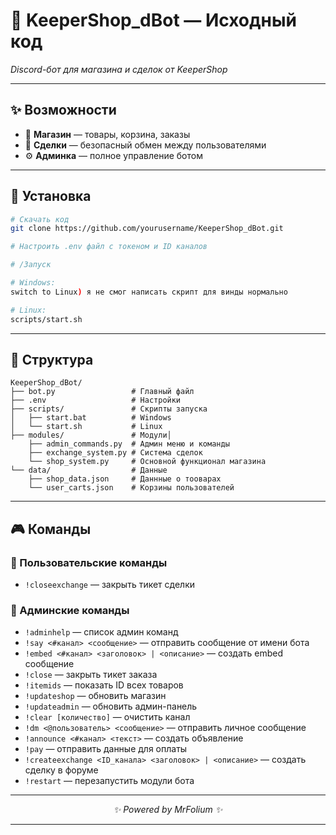 # 🛒 KeeperShop_dBot — Исходный код

*Discord-бот для магазина и сделок от KeeperShop*

</div>

---

## ✨ Возможности

- 🛒 **Магазин** — товары, корзина, заказы
- 🔄 **Сделки** — безопасный обмен между пользователями  
- ⚙️ **Админка** — полное управление ботом

---

## 🚀 Установка

```bash
# Скачать код
git clone https://github.com/yourusername/KeeperShop_dBot.git

# Настроить .env файл с токеном и ID каналов

# /Запуск

# Windows:
switch to Linux) я не смог написать скрипт для винды нормально

# Linux:
scripts/start.sh
```

---

## 📁 Структура

```
KeeperShop_dBot/
├── bot.py                 # Главный файл
├── .env                   # Настройки
├── scripts/               # Скрипты запуска
│   ├── start.bat          # Windows
│   └── start.sh           # Linux
├── modules/               # Модули│   
    ├── admin_commands.py  # Админ меню и команды
    ├── exchange_system.py # Система сделок
    └── shop_system.py     # Основной функционал магазина
└── data/                  # Данные   
    ├── shop_data.json     # Даннные о тооварах
    └── user_carts.json    # Корзины пользователей
```

---

## 🎮 Команды

### 👤 Пользовательские команды
- `!closeexchange` — закрыть тикет сделки

### 🔧 Админские команды
- `!adminhelp` — список админ команд
- `!say <#канал> <сообщение>` — отправить сообщение от имени бота
- `!embed <#канал> <заголовок> | <описание>` — создать embed сообщение
- `!close` — закрыть тикет заказа
- `!itemids` — показать ID всех товаров
- `!updateshop` — обновить магазин
- `!updateadmin` — обновить админ-панель
- `!clear [количество]` — очистить канал
- `!dm <@пользователь> <сообщение>` — отправить личное сообщение
- `!announce <#канал> <текст>` — создать объявление
- `!pay` — отправить данные для оплаты
- `!createexchange <ID_канала> <заголовок> | <описание>` — создать сделку в форуме
- `!restart` — перезапустить модули бота




---

<div align="center">

*✨ Powered by MrFolium ✨*

</div>

---
